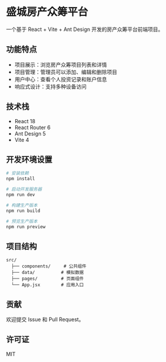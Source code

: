 # 盛城房产众筹平台

一个基于 React + Vite + Ant Design 开发的房产众筹平台前端项目。

## 功能特点

- 项目展示：浏览房产众筹项目列表和详情
- 项目管理：管理员可以添加、编辑和删除项目
- 用户中心：查看个人投资记录和账户信息
- 响应式设计：支持多种设备访问

## 技术栈

- React 18
- React Router 6
- Ant Design 5
- Vite 4

## 开发环境设置

```bash
# 安装依赖
npm install

# 启动开发服务器
npm run dev

# 构建生产版本
npm run build

# 预览生产版本
npm run preview
```

## 项目结构

```
src/
  ├── components/     # 公共组件
  ├── data/          # 模拟数据
  ├── pages/         # 页面组件
  └── App.jsx        # 应用入口
```

## 贡献

欢迎提交 Issue 和 Pull Request。

## 许可证

MIT